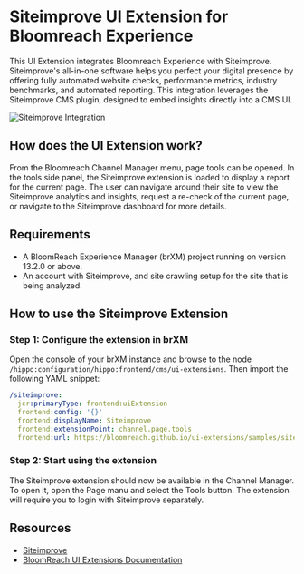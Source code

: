 # Siteimprove UI Extension for Bloomreach Experience

This UI Extension integrates Bloomreach Experience with Siteimprove. Siteimprove's all-in-one software helps you perfect your digital presence by offering fully automated website checks, performance metrics, industry benchmarks, and automated reporting. This integration leverages the Siteimprove CMS plugin, designed to embed insights directly into a CMS UI.

![Siteimprove Integration](./siteimprove.gif)

## How does the UI Extension work?

From the Bloomreach Channel Manager menu, page tools can be opened. In the tools side panel, the Siteimprove extension is loaded to display a report for the current page. The user can navigate around their site to view the Siteimprove analytics and insights, request a re-check of the current page, or navigate to the Siteimprove dashboard for more details.

## Requirements

- A BloomReach Experience Manager (brXM) project running on version 13.2.0 or above.
- An account with Siteimprove, and site crawling setup for the site that is being analyzed.

## How to use the Siteimprove Extension

### Step 1: Configure the extension in brXM

Open the console of your brXM instance and browse to the node `/hippo:configuration/hippo:frontend/cms/ui-extensions`. Then import the following YAML snippet:

```yaml
/siteimprove:
  jcr:primaryType: frontend:uiExtension
  frontend:config: '{}'
  frontend:displayName: Siteimprove
  frontend:extensionPoint: channel.page.tools
  frontend:url: https://bloomreach.github.io/ui-extensions/samples/siteimprove/
```

### Step 2: Start using the extension

The Siteimprove extension should now be available in the Channel Manager. To open it, open the Page manu and select the Tools button. The extension will require you to login with Siteimprove separately.

## Resources

- [Siteimprove](https://siteimprove.com/)
- [BloomReach UI Extensions Documentation](https://documentation.bloomreach.com/library/concepts/open-ui/introduction.html)
